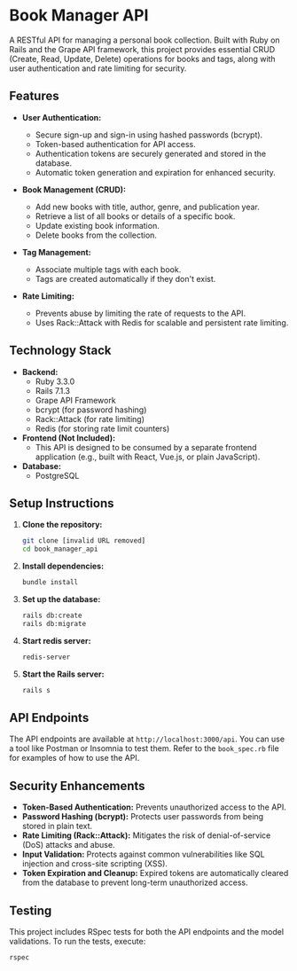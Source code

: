# Book Manager API

A RESTful API for managing a personal book collection. Built with Ruby on Rails and the Grape API framework, this project provides essential CRUD (Create, Read, Update, Delete) operations for books and tags, along with user authentication and rate limiting for security.

## Features

- **User Authentication:**
  - Secure sign-up and sign-in using hashed passwords (bcrypt).
  - Token-based authentication for API access.
  - Authentication tokens are securely generated and stored in the database.
  - Automatic token generation and expiration for enhanced security.

- **Book Management (CRUD):**
  - Add new books with title, author, genre, and publication year.
  - Retrieve a list of all books or details of a specific book.
  - Update existing book information.
  - Delete books from the collection.

- **Tag Management:**
  - Associate multiple tags with each book.
  - Tags are created automatically if they don't exist.

- **Rate Limiting:**
  - Prevents abuse by limiting the rate of requests to the API.
  - Uses Rack::Attack with Redis for scalable and persistent rate limiting.

## Technology Stack

- **Backend:**
  - Ruby 3.3.0
  - Rails 7.1.3
  - Grape API Framework
  - bcrypt (for password hashing)
  - Rack::Attack (for rate limiting)
  - Redis (for storing rate limit counters)
- **Frontend (Not Included):**
  - This API is designed to be consumed by a separate frontend application (e.g., built with React, Vue.js, or plain JavaScript).
- **Database:**
  - PostgreSQL

## Setup Instructions

1.  **Clone the repository:**

    ```bash
    git clone [invalid URL removed]
    cd book_manager_api
    ```

2.  **Install dependencies:**

    ```bash
    bundle install
    ```

3.  **Set up the database:**

    ```bash
    rails db:create
    rails db:migrate
    ```
4. **Start redis server:**

    ```bash
    redis-server
    ```

4.  **Start the Rails server:**

    ```bash
    rails s
    ```

## API Endpoints

The API endpoints are available at `http://localhost:3000/api`. You can use a tool like Postman or Insomnia to test them. Refer to the `book_spec.rb` file for examples of how to use the API.


## Security Enhancements

- **Token-Based Authentication:** Prevents unauthorized access to the API.
- **Password Hashing (bcrypt):** Protects user passwords from being stored in plain text.
- **Rate Limiting (Rack::Attack):** Mitigates the risk of denial-of-service (DoS) attacks and abuse.
- **Input Validation:** Protects against common vulnerabilities like SQL injection and cross-site scripting (XSS).
- **Token Expiration and Cleanup:** Expired tokens are automatically cleared from the database to prevent long-term unauthorized access.

## Testing

This project includes RSpec tests for both the API endpoints and the model validations. To run the tests, execute:

```bash
rspec
